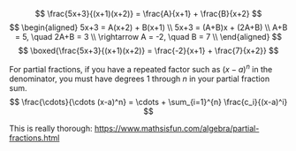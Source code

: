 $$
\frac{5x+3}{(x+1)(x+2)} = \frac{A}{x+1} + \frac{B}{x+2}
$$
$$
\begin{aligned}
5x+3 = A(x+2) + B(x+1) \\
5x+3 = (A+B)x + (2A+B) \\
A+B = 5, \quad 2A+B = 3 \\
\rightarrow A = -2, \quad B = 7 \\
\end{aligned}
$$
$$
\boxed{\frac{5x+3}{(x+1)(x+2)} = \frac{-2}{x+1} + \frac{7}{x+2}}
$$


For partial fractions, if you have a repeated factor such as $(x-a)^n$ in the denominator, you must have degrees 1 through $n$ in your partial fraction sum.
$$
\frac{\cdots}{\cdots (x-a)^n} = \cdots + \sum_{i=1}^{n} \frac{c_i}{(x-a)^i}
$$

This is really thorough: https://www.mathsisfun.com/algebra/partial-fractions.html